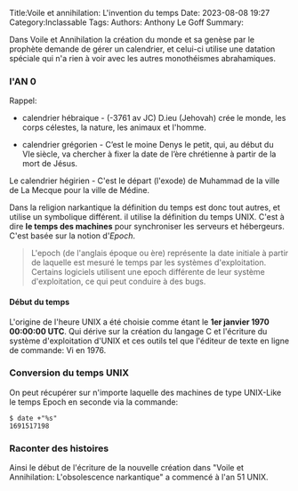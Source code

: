 Title:Voile et annihilation: L'invention du temps
Date: 2023-08-08 19:27
Category:Inclassable
Tags:
Authors: Anthony Le Goff
Summary:

Dans Voile et Annihilation la création du monde et sa genèse par le prophète demande de gérer un calendrier, et celui-ci utilise une datation spéciale qui n'a rien à voir avec les autres monothéismes abrahamiques.

### l'AN 0

Rappel: 

* calendrier hébraique - (-3761 av JC) D.ieu (Jehovah) crée le monde, les corps célestes, la nature, les animaux et l'homme.

* calendrier grégorien -  C’est le moine Denys le petit, qui, au début du VIe siècle, va chercher à fixer la date de l’ère chrétienne à partir de la mort de Jésus.

Le calendrier hégirien - C'est le départ (l'exode) de Muhammad de la ville de La Mecque pour la ville de Médine.


Dans la religion narkantique la définition du temps est donc tout autres, et utilise un symbolique différent. il utilise la définition du temps UNIX. C'est à dire **le temps des machines** pour synchroniser les serveurs et hébergeurs. C'est basée sur la notion d'*Epoch*.

> L'epoch (de l'anglais époque ou ère) représente la date initiale à partir de laquelle est mesuré le temps par les systèmes d'exploitation. Certains logiciels utilisent une epoch différente de leur système d'exploitation, ce qui peut conduire à des bugs.

#### Début du temps

L'origine de l'heure UNIX a été choisie comme étant le **1er janvier 1970 00:00:00 UTC**. Qui dérive sur la création du langage C et l'écriture du système d'exploitation d'UNIX et ces outils tel que l'éditeur de texte en ligne de commande: Vi en 1976.

### Conversion du temps UNIX

On peut récupérer sur n'importe laquelle des machines de type UNIX-Like le temps Epoch en seconde via la commande:

```
$ date +"%s"
1691517198
```

### Raconter des histoires

Ainsi le début de l'écriture de la nouvelle création dans "Voile et Annihilation: L'obsolescence narkantique" a commencé à l'an 51 UNIX. 
